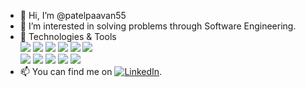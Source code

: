 - 👋 Hi, I’m @patelpaavan55
- 👀 I’m interested in solving problems through Software Engineering.
- 🔧 Technologies & Tools
<br>![](https://img.shields.io/badge/OS-Linux-informational?style=flat&logo=<LOGO_NAME>&logoColor=white&color=2bbc8a) ![](https://img.shields.io/badge/OS-Windows-informational?style=flat&logo=<LOGO_NAME>&logoColor=white&color=2bbc8a) ![](https://img.shields.io/badge/OS-MacOS-informational?style=flat&logo=<LOGO_NAME>&logoColor=white&color=2bbc8a) ![](https://img.shields.io/badge/Code-Python-informational?style=flat&logo=<LOGO_NAME>&logoColor=white&color=2bbc8a) ![](https://img.shields.io/badge/Code-Java-informational?style=flat&logo=<LOGO_NAME>&logoColor=white&color=2bbc8a) ![](https://img.shields.io/badge/Code-Javascript-informational?style=flat&logo=<LOGO_NAME>&logoColor=white&color=2bbc8a) <br> ![](https://img.shields.io/badge/Code-React-informational?style=flat&logo=<LOGO_NAME>&logoColor=white&color=2bbc8a) ![](https://img.shields.io/badge/Tools-Spark-informational?style=flat&logo=<LOGO_NAME>&logoColor=white&color=2bbc8a) ![](https://img.shields.io/badge/Tools-Android-informational?style=flat&logo=<LOGO_NAME>&logoColor=white&color=2bbc8a) ![](https://img.shields.io/badge/Cloud-AWS-informational?style=flat&logo=<LOGO_NAME>&logoColor=white&color=2bbc8a) ![](https://img.shields.io/badge/Cloud-GCP-informational?style=flat&logo=<LOGO_NAME>&logoColor=white&color=2bbc8a)
- 📫 You can find me on [![LinkedIn][1.2]][1].
<!-- Icons -->
[1.2]: https://raw.githubusercontent.com/MartinHeinz/MartinHeinz/master/linkedin-3-16.png (LinkedIn icon without padding)

<!-- Links to your social media accounts -->
[1]: https://www.linkedin.com/in/patelpaavan55/
<!---
patelpaavan55/patelpaavan55 is a ✨ special ✨ repository because its `README.md` (this file) appears on your GitHub profile.
You can click the Preview link to take a look at your changes.
--->
